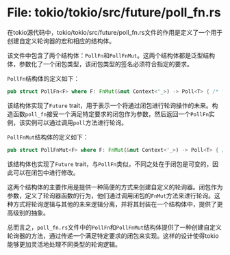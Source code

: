 # File: tokio/tokio/src/future/poll_fn.rs

在tokio源代码中，tokio/tokio/src/future/poll_fn.rs文件的作用是定义了一个用于创建自定义轮询器的宏和相应的结构体。

该文件中包含了两个结构体：`PollFn`和`PollFnMut`。这两个结构体都是泛型结构体，参数化了一个闭包类型，该闭包类型的签名必须符合指定的要求。

`PollFn`结构体的定义如下：

```rust
pub struct PollFn<F> where F: FnMut(&mut Context<'_>) -> Poll<T> { /* fields omitted */ }
```

该结构体实现了`Future` trait，用于表示一个将通过闭包进行轮询操作的未来。构造函数`poll_fn`接受一个满足特定要求的闭包作为参数，然后返回一个`PollFn`实例，该实例可以通过调用`poll`方法进行轮询。

`PollFnMut`结构体的定义如下：

```rust
pub struct PollFnMut<F> where F: FnMut(&mut Context<'_>) -> Poll<T> { /* fields omitted */ }
```

该结构体也实现了`Future` trait，与`PollFn`类似，不同之处在于闭包是可变的，因此可以在闭包中进行修改。

这两个结构体的主要作用是提供一种简便的方式来创建自定义的轮询器。闭包作为参数，定义了轮询器函数的行为，他们通过调用闭包的`FnMut`方法来进行轮询。这种方式将轮询逻辑与其他的未来逻辑分离，并将其封装在一个结构体中，提供了更高级别的抽象。

总而言之，`poll_fn.rs`文件中的`PollFn`和`PollFnMut`结构体提供了一种创建自定义轮询器的方法，通过传递一个满足特定要求的闭包来实现。这样的设计使得tokio能够更加灵活地处理不同类型的轮询逻辑。

